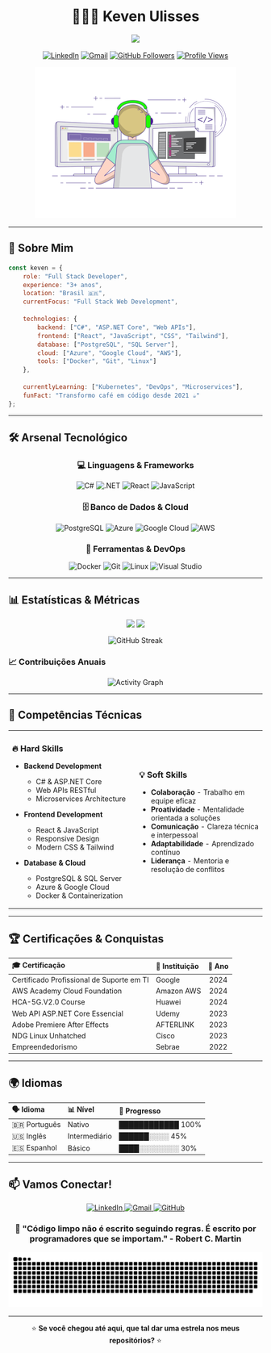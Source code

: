 <div align="center">

# 👨🏻‍💻 Keven Ulisses

<img src="https://readme-typing-svg.herokuapp.com/?font=Fira+Code&size=22&duration=3000&pause=1000&color=00D9FF&center=true&vCenter=true&width=600&lines=Desenvolvedor+Full+Stack;3%2B+Anos+de+Experi%C3%AAncia;Focado+em+C%23+%26+React;Cloud+Computing+Enthusiast;Sempre+Aprendendo+%26+Inovando" />

[![LinkedIn](https://img.shields.io/badge/LinkedIn-0077B5?style=for-the-badge&logo=linkedin&logoColor=white)](https://www.linkedin.com/in/keven-ulisses-997691236/)
[![Gmail](https://img.shields.io/badge/Gmail-D14836?style=for-the-badge&logo=gmail&logoColor=white)](https://mail.google.com/mail/?view=cm&fs=1&to=kevenulisse76@gmail.com)
[![GitHub Followers](https://custom-icon-badges.demolab.com/github/followers/kevensoares07?color=236ad3&labelColor=1155ba&style=for-the-badge&logo=github&label=Seguidores&logoColor=white)](https://github.com/kevensoares07?tab=followers)
[![Profile Views](https://komarev.com/ghpvc/?username=kevensoares07&color=blueviolet&style=for-the-badge)](https://github.com/kevensoares07)

<img alt="Coding" width="400" src="https://raw.githubusercontent.com/devSouvik/devSouvik/master/gif3.gif">

</div>

---

## 🚀 Sobre Mim

```javascript
const keven = {
    role: "Full Stack Developer",
    experience: "3+ anos",
    location: "Brasil 🇧🇷",
    currentFocus: "Full Stack Web Development",
    
    technologies: {
        backend: ["C#", "ASP.NET Core", "Web APIs"],
        frontend: ["React", "JavaScript", "CSS", "Tailwind"],
        database: ["PostgreSQL", "SQL Server"],
        cloud: ["Azure", "Google Cloud", "AWS"],
        tools: ["Docker", "Git", "Linux"]
    },
    
    currentlyLearning: ["Kubernetes", "DevOps", "Microservices"],
    funFact: "Transformo café em código desde 2021 ☕"
};
```

---

## 🛠️ Arsenal Tecnológico

<div align="center">

### 💻 Linguagens & Frameworks
![C#](https://img.shields.io/badge/C%23-239120?style=for-the-badge&logo=c-sharp&logoColor=white)
![.NET](https://img.shields.io/badge/.NET-5C2D91?style=for-the-badge&logo=.net&logoColor=white)
![React](https://img.shields.io/badge/React-20232A?style=for-the-badge&logo=react&logoColor=61DAFB)
![JavaScript](https://img.shields.io/badge/JavaScript-F7DF1E?style=for-the-badge&logo=javascript&logoColor=black)

### 🗄️ Banco de Dados & Cloud
![PostgreSQL](https://img.shields.io/badge/PostgreSQL-316192?style=for-the-badge&logo=postgresql&logoColor=white)
![Azure](https://img.shields.io/badge/Microsoft_Azure-0089D0?style=for-the-badge&logo=microsoft-azure&logoColor=white)
![Google Cloud](https://img.shields.io/badge/Google_Cloud-4285F4?style=for-the-badge&logo=google-cloud&logoColor=white)
![AWS](https://img.shields.io/badge/Amazon_AWS-232F3E?style=for-the-badge&logo=amazon-aws&logoColor=white)

### 🔧 Ferramentas & DevOps
![Docker](https://img.shields.io/badge/Docker-2496ED?style=for-the-badge&logo=docker&logoColor=white)
![Git](https://img.shields.io/badge/Git-F05032?style=for-the-badge&logo=git&logoColor=white)
![Linux](https://img.shields.io/badge/Linux-FCC624?style=for-the-badge&logo=linux&logoColor=black)
![Visual Studio](https://img.shields.io/badge/Visual_Studio-5C2D91?style=for-the-badge&logo=visual%20studio&logoColor=white)

</div>

---

## 📊 Estatísticas & Métricas

<div align="center">

<img height="180em" src="https://github-readme-stats.vercel.app/api?username=kevensoares07&show_icons=true&theme=tokyonight&include_all_commits=true&count_private=true&locale=pt-br"/>
<img height="180em" src="https://github-readme-stats.vercel.app/api/top-langs/?username=kevensoares07&layout=compact&langs_count=8&theme=tokyonight&locale=pt-br"/>

</div>

<div align="center">

![GitHub Streak](https://github-readme-streak-stats.herokuapp.com/?user=kevensoares07&theme=tokyonight&locale=pt-br)

</div>

### 📈 Contribuições Anuais
<div align="center">

![Activity Graph](https://github-readme-activity-graph.vercel.app/graph?username=kevensoares07&theme=tokyo-night&hide_border=true)

</div>

---

## 🎯 Competências Técnicas

<table>
<tr>
<td width="50%">

### 🔥 Hard Skills
- **Backend Development**
  - C# & ASP.NET Core
  - Web APIs RESTful
  - Microservices Architecture
  
- **Frontend Development**
  - React & JavaScript
  - Responsive Design
  - Modern CSS & Tailwind
  
- **Database & Cloud**
  - PostgreSQL & SQL Server
  - Azure & Google Cloud
  - Docker & Containerization

</td>
<td width="50%">

### 💡 Soft Skills
- **Colaboração** - Trabalho em equipe eficaz
- **Proatividade** - Mentalidade orientada a soluções
- **Comunicação** - Clareza técnica e interpessoal
- **Adaptabilidade** - Aprendizado contínuo
- **Liderança** - Mentoria e resolução de conflitos

</td>
</tr>
</table>

---

## 🏆 Certificações & Conquistas

<div align="center">

| 🎓 Certificação | 🏢 Instituição | 📅 Ano |
|:---|:---|:---:|
| Certificado Profissional de Suporte em TI | Google | 2024 |
| AWS Academy Cloud Foundation | Amazon AWS | 2024 |
| HCA-5G.V2.0 Course | Huawei | 2024 |
| Web API ASP.NET Core Essencial | Udemy | 2023 |
| Adobe Premiere After Effects | AFTERLINK | 2023 |
| NDG Linux Unhatched | Cisco | 2023 |
| Empreendedorismo | Sebrae | 2022 |

</div>

---

## 🌍 Idiomas

<div align="center">

| 🗣️ Idioma | 📊 Nível | 🎯 Progresso |
|:---|:---|:---|
| 🇧🇷 Português | Nativo | ████████████ 100% |
| 🇺🇸 Inglês | Intermediário | ██████░░░░ 45% |
| 🇪🇸 Espanhol | Básico | ████░░░░░░░░ 30% |

</div>

---

## 📫 Vamos Conectar!

<div align="center">

<a href="https://www.linkedin.com/in/keven-ulisses-979619236">
  <img src="https://img.shields.io/badge/LinkedIn-0077B5?style=for-the-badge&logo=linkedin&logoColor=white" alt="LinkedIn"/>
</a>
<a href="mailto:kevenulisse76@gmail.com">
  <img src="https://img.shields.io/badge/Gmail-D14836?style=for-the-badge&logo=gmail&logoColor=white" alt="Gmail"/>
</a>
<a href="https://github.com/kevensoares07">
  <img src="https://img.shields.io/badge/GitHub-100000?style=for-the-badge&logo=github&logoColor=white" alt="GitHub"/>
</a>

### 💬 "Código limpo não é escrito seguindo regras. É escrito por programadores que se importam." - Robert C. Martin

<img src="https://raw.githubusercontent.com/platane/snk/output/github-contribution-grid-snake-dark.svg" alt="Snake animation" />

---

⭐ **Se você chegou até aqui, que tal dar uma estrela nos meus repositórios?** ⭐

</div>
